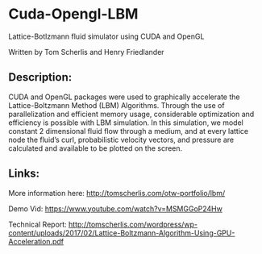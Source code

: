 # Cuda-Opengl-LBM
Lattice-Botlzmann fluid simulator using CUDA and OpenGL

Written by Tom Scherlis and Henry Friedlander

## Description:
CUDA and OpenGL packages were used to graphically accelerate the Lattice-Boltzmann Method
(LBM) Algorithms. Through the use of parallelization and efficient memory usage, considerable
optimization and efficiency is possible with LBM simulation. In this simulation, we model constant
2 dimensional fluid flow through a medium, and at every lattice node the fluid’s curl, probabilistic
velocity vectors, and pressure are calculated and available to be plotted on the screen.

## Links:
More information here:
http://tomscherlis.com/otw-portfolio/lbm/

Demo Vid:
https://www.youtube.com/watch?v=MSMGGoP24Hw

Technical Report:
http://tomscherlis.com/wordpress/wp-content/uploads/2017/02/Lattice-Boltzmann-Algorithm-Using-GPU-Acceleration.pdf

